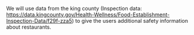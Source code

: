 We will use data from the king county (Inspection data: https://data.kingcounty.gov/Health-Wellness/Food-Establishment-Inspection-Data/f29f-zza5)
to give the users additional safety information about restaurants.
